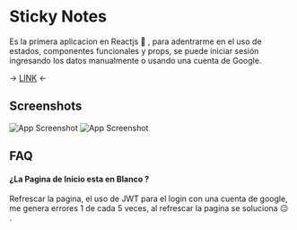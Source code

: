 
# Sticky Notes

Es la primera aplicacion en Reactjs :tada: , para adentrarme en el uso de estados, componentes funcionales y props, se puede iniciar sesión ingresando los datos manualmente o usando una cuenta de Google.

-> [LINK](https://todolist-ebon-seven.vercel.app/) <-

## Screenshots

![App Screenshot](https://i.postimg.cc/13zptrcp/screenshoot1.png)
![App Screenshot](https://i.postimg.cc/bqLghsHx/screenshoot3.png)
                     



## FAQ

#### ¿La Pagina de Inicio esta en Blanco ?

Refrescar la pagina, el uso de JWT para el login con una cuenta de google, me genera errores 1 de cada 5 veces, al refrescar la pagina se soluciona :neutral_face: .


